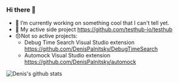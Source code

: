 ### Hi there 👋

- 🔭 I’m currently working on something cool that I can't tell yet. 
- 🤔 My active side project https://github.com/testhub-io/testhub
- 😞Not so active projects:
  - Debug Time Search Visual Studio extension https://github.com/DenisPalnitsky/DebugTimeSearch
  - Automock Visual Studio extension https://github.com/DenisPalnitsky/automock

![Denis's github stats](https://github-readme-stats.vercel.app/api?username=DenisPalnitsky&show_icons=true)
